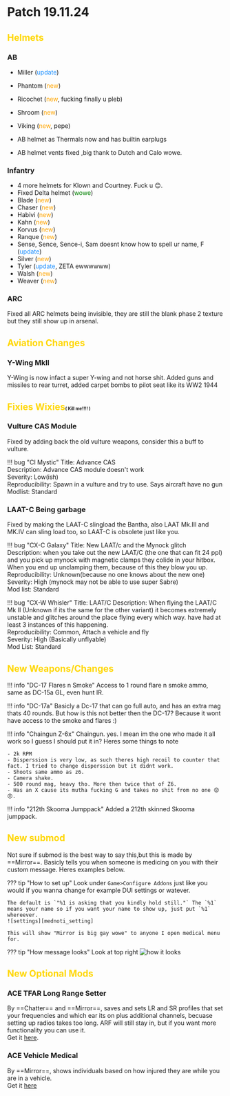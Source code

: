 [mednoti_setting]: https://cdn.discordapp.com/attachments/616825831779467284/648247817655025667/20191124144247_1.jpg "CS template"
[how_message_looks]: https://cdn.discordapp.com/attachments/616825831779467284/648249618207080458/20191124145216_1.jpg "CS template"
# Patch 19.11.24

## <span style="color:gold">Helmets</span> 

### AB

- Miller (<span style="color:dodgerblue">update</span>)
- Phantom (<span style="color:orange">new</span>)
- Ricochet (<span style="color:orange">new</span>, fucking finally u pleb)
- Shroom (<span style="color:orange">new</span>)
- Viking (<span style="color:orange">new</span>, pepe)

- AB helmet as Thermals now and has builtin earplugs
- AB helmet vents fixed ,big thank to Dutch and Calo wowe.

### Infantry
- 4 more helmets for Klown and Courtney. Fuck u 😊.
- Fixed Delta helmet (<span style="color:green">wowe</span>)
- Blade (<span style="color:orange">new</span>)
- Chaser (<span style="color:orange">new</span>)
- Habivi (<span style="color:orange">new</span>)
- Kahn (<span style="color:orange">new</span>)
- Korvus (<span style="color:orange">new</span>)
- Ranque (<span style="color:orange">new</span>)
- Sense, Sence, Sence-i, Sam doesnt know how to spell ur name, F (<span style="color:dodgerblue">update</span>)
- Silver (<span style="color:orange">new</span>)
- Tyler (<span style="color:dodgerblue">update</span>, ZETA ewwwwww)
- Walsh (<span style="color:orange">new</span>)
- Weaver (<span style="color:orange">new</span>)

### ARC

Fixed all ARC helmets being invisible, they are still the blank phase 2 texture but they still show up in arsenal.

## <span style="color:gold">Aviation Changes</span> 

### Y-Wing MkII

Y-Wing is now infact a super Y-wing and not horse shit. Added guns and missiles to rear turret, added carpet bombs to pilot seat like its WW2 1944

## <span style="color:gold">Fixies Wixies</span><font size="1">( Kill me!!!! )</font>

### Vulture CAS Module
Fixed by adding back the old vulture weapons, consider this a buff to vulture.

!!! bug "CI Mystic"
    Title: Advance CAS  
    Description: Advance CAS module doesn't work  
    Severity: Low(ish)  
    Reproducibility: Spawn in a vulture and try to use. Says aircraft have no gun  
    Modlist: Standard

### LAAT-C Being garbage
Fixed by making the LAAT-C slingload the Bantha, also LAAT Mk.III and MK.IV can sling load too, so LAAT-C is obsolete just like you.

!!! bug "CX-C Galaxy"
    Title: New LAAT/c and the Mynock glitch  
    Description: when you take out the new LAAT/C (the one that can fit 24 ppl) and you pick up mynock with magnetic clamps they colide in your hitbox. When you end up unclamping them, because of this they blow you up.   
    Reproducibility: Unknown(because no one knows about the new one)  
    Severity: High (mynock may not be able to use super Sabre)  
    Mod list: Standard  

!!! bug "CX-W Whisler"
    Title: LAAT/C
    Description: When flying the LAAT/C Mk II (Unknown if its the same for the other variant) it becomes extremely unstable and glitches around the place flying every which way. have had at least 3 instances of this happening.  
    Reproducibility: Common, Attach a vehicle and fly  
    Severity: High (Basically unflyable)  
    Mod List: Standard  

## <span style="color:gold">New Weapons/Changes</span>

!!! info "DC-17 Flares n Smoke"
    Access to 1 round flare n smoke ammo, same as DC-15a GL, even hunt IR.

!!! info "DC-17a"
    Basicly a Dc-17 that can go full auto, and has an extra mag thats 40 rounds. But how is this not better then the DC-17? Because it wont have access to the smoke and flares :)

!!! info "Chaingun Z-6x"
    Chaingun. yes. I mean im the one who made it all work so I guess I should put it in? Heres some things to note

    - 2k RPM
    - Disperssion is very low, as such theres high recoil to counter that fact. I tried to change disperssion but it didnt work.
    - Shoots same ammo as z6.
    - Camera shake.
    - 500 round mag, heavy tho. More then twice that of Z6.
    - Has an X cause its mutha fucking G and takes no shit from no one 😡😠.

!!! info "212th Skooma Jumppack"
    Added a 212th skinned Skooma jumppack.

## <span style="color:gold">New submod</span> 

Not sure if submod is the best way to say this,but this is made by ==Mirror==. Basicly tells you when someone is medicing on you with their custom message. Heres examples below.

??? tip "How to set up"
    Look under `Game>Configure Addons` just like you would if you wanna change for example DUI settings or watever.

    The default is `"%1 is asking that you kindly hold still."` The `%1` means your name so if you want your name to show up, just put `%1` whereever.
    ![settings][mednoti_setting]

    This will show "Mirror is big gay wowe" to anyone I open medical menu for.

??? tip "How message looks"
    Look at top right
    ![how it looks][how_message_looks]

## <span style="color:gold">New Optional Mods</span> 

### ACE TFAR Long Range Setter
By ==Chatter== and ==Mirror==, saves and sets LR and SR profiles that set your frequencies and which ear its on plus additional channels, becuase setting up radios takes too long. ARF will still stay in, but if you want more functionality you can use it.  
Get it [here](https://steamcommunity.com/sharedfiles/filedetails/?id=1909836103).

### ACE Vehicle Medical
By ==Mirror==, shows individuals based on how injured they are while you are in a vehicle.  
Get it [here](https://steamcommunity.com/sharedfiles/filedetails/?id=1911374016)
